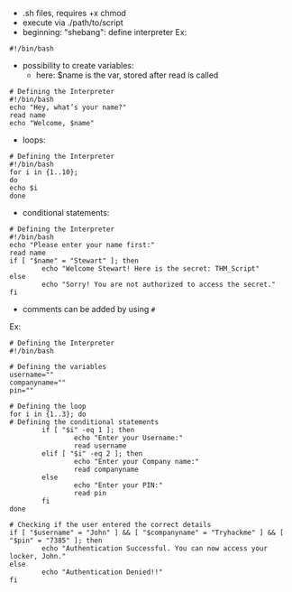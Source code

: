 - .sh files, requires +x chmod
- execute via ./path/to/script
- beginning: "shebang": define interpreter
Ex: 
```shell-session
#!/bin/bash
```
- possibility to create variables: 
	- here: $name is the var, stored after read is called
```shell
# Defining the Interpreter 
#!/bin/bash
echo "Hey, what’s your name?"
read name
echo "Welcome, $name"
```
- loops:
```shell
# Defining the Interpreter 
#!/bin/bash
for i in {1..10};
do
echo $i
done
```
- conditional statements:
```shell
# Defining the Interpreter 
#!/bin/bash
echo "Please enter your name first:"
read name
if [ "$name" = "Stewart" ]; then
        echo "Welcome Stewart! Here is the secret: THM_Script"
else
        echo "Sorry! You are not authorized to access the secret."
fi
```
- comments can be added by using `#`

Ex:

```shell
# Defining the Interpreter 
#!/bin/bash 

# Defining the variables
username=""
companyname=""
pin=""

# Defining the loop
for i in {1..3}; do
# Defining the conditional statements
        if [ "$i" -eq 1 ]; then
                echo "Enter your Username:"
                read username
        elif [ "$i" -eq 2 ]; then
                echo "Enter your Company name:"
                read companyname
        else
                echo "Enter your PIN:"
                read pin
        fi
done

# Checking if the user entered the correct details
if [ "$username" = "John" ] && [ "$companyname" = "Tryhackme" ] && [ "$pin" = "7385" ]; then
        echo "Authentication Successful. You can now access your locker, John."
else
        echo "Authentication Denied!!"
fi
```
